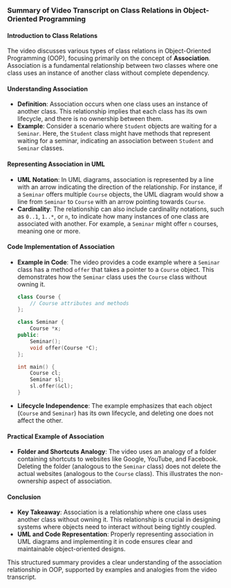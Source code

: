 ### Summary of Video Transcript on Class Relations in Object-Oriented Programming

#### Introduction to Class Relations

The video discusses various types of class relations in Object-Oriented Programming (OOP), focusing primarily on the concept of **Association**. Association is a fundamental relationship between two classes where one class uses an instance of another class without complete dependency.

#### Understanding Association

- **Definition**: Association occurs when one class uses an instance of another class. This relationship implies that each class has its own lifecycle, and there is no ownership between them.
- **Example**: Consider a scenario where `Student` objects are waiting for a `Seminar`. Here, the `Student` class might have methods that represent waiting for a seminar, indicating an association between `Student` and `Seminar` classes.

#### Representing Association in UML

- **UML Notation**: In UML diagrams, association is represented by a line with an arrow indicating the direction of the relationship. For instance, if a `Seminar` offers multiple `Course` objects, the UML diagram would show a line from `Seminar` to `Course` with an arrow pointing towards `Course`.
- **Cardinality**: The relationship can also include cardinality notations, such as `0..1`, `1..*`, or `n`, to indicate how many instances of one class are associated with another. For example, a `Seminar` might offer `n` courses, meaning one or more.

#### Code Implementation of Association

- **Example in Code**: The video provides a code example where a `Seminar` class has a method `offer` that takes a pointer to a `Course` object. This demonstrates how the `Seminar` class uses the `Course` class without owning it.

  ```cpp
  class Course {
      // Course attributes and methods
  };

  class Seminar {
      Course *x;
  public:
      Seminar();
      void offer(Course *C);
  };

  int main() {
      Course cl;
      Seminar sl;
      sl.offer(&cl);
  }
  ```

- **Lifecycle Independence**: The example emphasizes that each object (`Course` and `Seminar`) has its own lifecycle, and deleting one does not affect the other.

#### Practical Example of Association

- **Folder and Shortcuts Analogy**: The video uses an analogy of a folder containing shortcuts to websites like Google, YouTube, and Facebook. Deleting the folder (analogous to the `Seminar` class) does not delete the actual websites (analogous to the `Course` class). This illustrates the non-ownership aspect of association.

#### Conclusion

- **Key Takeaway**: Association is a relationship where one class uses another class without owning it. This relationship is crucial in designing systems where objects need to interact without being tightly coupled.
- **UML and Code Representation**: Properly representing association in UML diagrams and implementing it in code ensures clear and maintainable object-oriented designs.

This structured summary provides a clear understanding of the association relationship in OOP, supported by examples and analogies from the video transcript.
